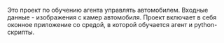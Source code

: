 Это проект по обучению агента управлять автомобилем.
Входные данные - изображения с камер автомобиля.
Проект включает в себя оконное приложение со средой, в которой обучается агент и python-скрипты.
